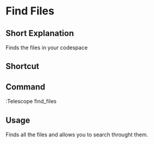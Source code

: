 # Find Files

## Short Explanation
Finds the files in your codespace

## Shortcut
<C-p>

## Command
:Telescope find_files

## Usage
Finds all the files and allows you to search throught them.
